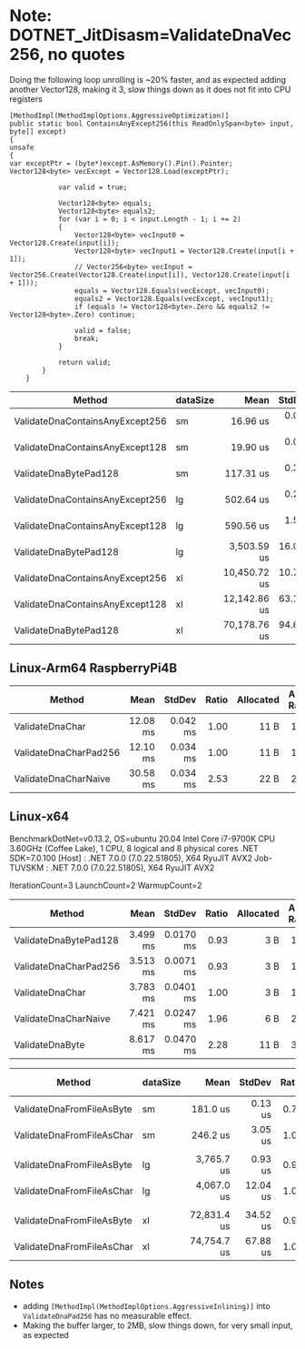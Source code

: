 # Note: DOTNET_JitDisasm=ValidateDnaVec256, no quotes

Doing the following loop unrolling is ~20% faster,
and as expected adding another Vector128<byte>, making it 3, slow things down as it does not fit into CPU registers

```
[MethodImpl(MethodImplOptions.AggressiveOptimization)]
public static bool ContainsAnyExcept256(this ReadOnlySpan<byte> input, byte[] except)
{
unsafe
{
var exceptPtr = (byte*)except.AsMemory().Pin().Pointer;
Vector128<byte> vecExcept = Vector128.Load(exceptPtr);

            var valid = true;

            Vector128<byte> equals;
            Vector128<byte> equals2;
            for (var i = 0; i < input.Length - 1; i += 2)
            {
                Vector128<byte> vecInput0 = Vector128.Create(input[i]);
                Vector128<byte> vecInput1 = Vector128.Create(input[i + 1]);
                // Vector256<byte> vecInput = Vector256.Create(Vector128.Create(input[i]), Vector128.Create(input[i + 1]));
                equals = Vector128.Equals(vecExcept, vecInput0);
                equals2 = Vector128.Equals(vecExcept, vecInput1);
                if (equals != Vector128<byte>.Zero && equals2 != Vector128<byte>.Zero) continue;

                valid = false;
                break;
            }

            return valid;
        }
    }
```    

| Method                          | dataSize |         Mean |    StdDev | Allocated |
|---------------------------------|----------|-------------:|----------:|----------:|
| ValidateDnaContainsAnyExcept256 | sm       |     16.96 us |  0.067 us |      80 B |
| ValidateDnaContainsAnyExcept128 | sm       |     19.90 us |  0.082 us |      80 B |
| ValidateDnaBytePad128           | sm       |    117.31 us |  0.320 us |      80 B |
| ValidateDnaContainsAnyExcept256 | lg       |    502.64 us |  0.294 us |      81 B |
| ValidateDnaContainsAnyExcept128 | lg       |    590.56 us |  1.575 us |      81 B |
| ValidateDnaBytePad128           | lg       |  3,503.59 us | 16.048 us |      84 B |
| ValidateDnaContainsAnyExcept256 | xl       | 10,450.72 us | 10.798 us |      98 B |
| ValidateDnaContainsAnyExcept128 | xl       | 12,142.86 us | 63.175 us |      98 B |
| ValidateDnaBytePad128           | xl       | 70,178.76 us | 94.641 us |     245 B |

## Linux-Arm64 RaspberryPi4B

| Method                |     Mean |   StdDev | Ratio | Allocated | Alloc Ratio |
|-----------------------|---------:|---------:|------:|----------:|------------:|
| ValidateDnaChar       | 12.08 ms | 0.042 ms |  1.00 |      11 B |        1.00 |
| ValidateDnaCharPad256 | 12.10 ms | 0.034 ms |  1.00 |      11 B |        1.00 |
| ValidateDnaCharNaive  | 30.58 ms | 0.034 ms |  2.53 |      22 B |        2.00 |

## Linux-x64

BenchmarkDotNet=v0.13.2, OS=ubuntu 20.04
Intel Core i7-9700K CPU 3.60GHz (Coffee Lake), 1 CPU, 8 logical and 8 physical cores
.NET SDK=7.0.100
[Host]     : .NET 7.0.0 (7.0.22.51805), X64 RyuJIT AVX2
Job-TUVSKM : .NET 7.0.0 (7.0.22.51805), X64 RyuJIT AVX2

IterationCount=3 LaunchCount=2 WarmupCount=2

| Method                |     Mean |    StdDev | Ratio | Allocated | Alloc Ratio |
|-----------------------|---------:|----------:|------:|----------:|------------:|
| ValidateDnaBytePad128 | 3.499 ms | 0.0170 ms |  0.93 |       3 B |        1.00 |
| ValidateDnaCharPad256 | 3.513 ms | 0.0071 ms |  0.93 |       3 B |        1.00 |
| ValidateDnaChar       | 3.783 ms | 0.0401 ms |  1.00 |       3 B |        1.00 |
| ValidateDnaCharNaive  | 7.421 ms | 0.0247 ms |  1.96 |       6 B |        2.00 |
| ValidateDnaByte       | 8.617 ms | 0.0470 ms |  2.28 |      11 B |        3.67 |

| Method                    | dataSize |        Mean |   StdDev | Ratio |     Gen0 |     Gen1 |     Gen2 | Allocated | Alloc Ratio |
|---------------------------|----------|------------:|---------:|------:|---------:|---------:|---------:|----------:|------------:|
| ValidateDnaFromFileAsByte | sm       |    181.0 us |  0.13 us |  0.74 |  83.2520 |  83.2520 |  83.2520 | 257.57 KB |        0.33 |
| ValidateDnaFromFileAsChar | sm       |    246.2 us |  3.05 us |  1.00 | 249.5117 | 249.5117 | 249.5117 | 769.82 KB |        1.00 |
|                           |          |             |          |       |          |          |          |           |             |
| ValidateDnaFromFileAsByte | lg       |  3,765.7 us |  0.93 us |  0.93 |  82.0313 |  82.0313 |  82.0313 | 257.57 KB |        0.33 |
| ValidateDnaFromFileAsChar | lg       |  4,067.0 us | 12.04 us |  1.00 | 242.1875 | 242.1875 | 242.1875 | 769.83 KB |        1.00 |
|                           |          |             |          |       |          |          |          |           |             |
| ValidateDnaFromFileAsByte | xl       | 72,831.4 us | 34.52 us |  0.97 |        - |        - |        - | 257.67 KB |        0.33 |
| ValidateDnaFromFileAsChar | xl       | 74,754.7 us | 67.88 us |  1.00 | 142.8571 | 142.8571 | 142.8571 | 769.89 KB |        1.00 |

## Notes

* adding `[MethodImpl(MethodImplOptions.AggressiveInlining)]` into `ValidateDnaPad256` has no measurable effect.
* Making the buffer larger, to 2MB, slow things down, for very small input, as expected


